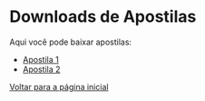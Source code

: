 # Downloads de Apostilas

Aqui você pode baixar apostilas:

- [Apostila 1](link_de_download_1)
- [Apostila 2](link_de_download_2)

[Voltar para a página inicial](index.md)
